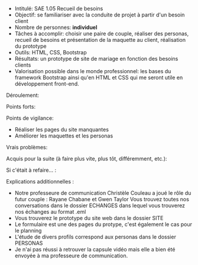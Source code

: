 - Intitulé: SAE 1.05 Recueil de besoins
- Objectif: se familiariser avec la conduite de projet à partir d'un besoin client
- Nombre de personnes: **individuel**
- Tâches à accomplir: choisir une paire de couple, réaliser des personas, recueil de besoins et présentation de la maquette au client, réalisation du prototype
- Outils: HTML, CSS, Bootstrap
- Résultats: un prototype de site de mariage en fonction des besoins clients
- Valorisation possible dans le monde professionnel: les bases du framework Bootstrap ainsi qu'en HTML et CSS qui me seront utile en développement front-end.

Déroulement: 

Points forts: 

Points de vigilance:
- Réaliser les pages du site manquantes
- Améliorer les maquettes et les personas

Vrais problèmes: 

Acquis pour la suite (à faire plus vite, plus tôt, différemment, etc.):

Si c'était à refaire... : 



Explications additionnelles : 
- Notre professeure de communication Christèle Couleau a joué le rôle du futur couple : 
Rayane Chabane et Gwen Taylor 
Vous trouvez toutes nos conversations dans le dossier ECHANGES
dans lequel vous trouverez nos échanges au format .eml
- Vous trouverez le prototype du site web dans le dossier SITE
- Le formulaire est une des pages du protype, c'est également le cas pour le planning
- L'étude de divers profils correspond aux personas dans le dossier PERSONAS
- Je n'ai pas réussi à retrouver la capsule vidéo mais elle a bien été envoyée à ma professeure de communication.

